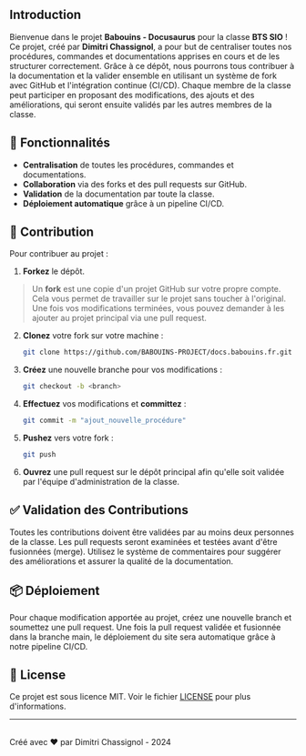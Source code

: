 ## Introduction

Bienvenue dans le projet **Babouins - Docusaurus** pour la classe **BTS SIO** ! Ce projet, créé par **Dimitri Chassignol**, a pour but de centraliser toutes nos procédures, commandes et documentations apprises en cours et de les structurer correctement. Grâce à ce dépôt, nous pourrons tous contribuer à la documentation et la valider ensemble en utilisant un système de fork avec GitHub et l'intégration continue (CI/CD). Chaque membre de la classe peut participer en proposant des modifications, des ajouts et des améliorations, qui seront ensuite validés par les autres membres de la classe.

## 🚀 Fonctionnalités

- **Centralisation** de toutes les procédures, commandes et documentations.
- **Collaboration** via des forks et des pull requests sur GitHub.
- **Validation** de la documentation par toute la classe.
- **Déploiement automatique** grâce à un pipeline CI/CD.

## 📝 Contribution

Pour contribuer au projet :

1. **Forkez** le dépôt. 

> Un **fork** est une copie d'un projet GitHub sur votre propre compte. Cela vous permet de travailler sur le projet sans toucher à l'original. Une fois vos modifications terminées, vous pouvez demander à les ajouter au projet principal via une pull request.

2. **Clonez** votre fork sur votre machine :
    ```bash
    git clone https://github.com/BABOUINS-PROJECT/docs.babouins.fr.git
    ```
3. **Créez** une nouvelle branche pour vos modifications :
    ```bash
    git checkout -b <branch>
    ```
4. **Effectuez** vos modifications et **committez** :
    ```bash
    git commit -m "ajout_nouvelle_procédure"
    ```
5. **Pushez** vers votre fork :
    ```bash
    git push 
    ```
6. **Ouvrez** une pull request sur le dépôt principal afin qu'elle soit validée par l'équipe d'administration de la classe.

## ✅ Validation des Contributions

Toutes les contributions doivent être validées par au moins deux personnes de la classe. Les pull requests seront examinées et testées avant d'être fusionnées (merge). Utilisez le système de commentaires pour suggérer des améliorations et assurer la qualité de la documentation.

## 📦 Déploiement

Pour chaque modification apportée au projet, créez une nouvelle branch et soumettez une pull request. Une fois la pull request validée et fusionnée dans la branche main, le déploiement du site sera automatique grâce à notre pipeline CI/CD.

## 📄 License

Ce projet est sous licence MIT. Voir le fichier [LICENSE](./LICENSE.txt) pour plus d'informations.

---

<br>
Créé avec ❤️ par Dimitri Chassignol - 2024
